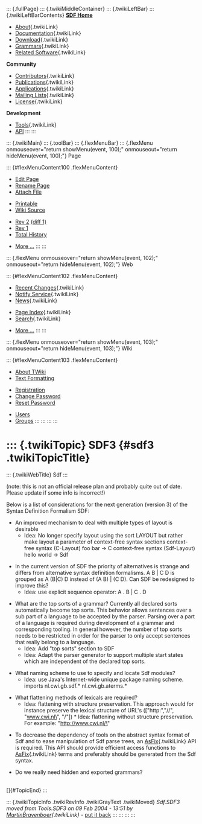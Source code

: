 ::: {.fullPage}
::: {.twikiMiddleContainer}
::: {.twikiLeftBar}
::: {.twikiLeftBarContents}
**[SDF Home](http://www.syntax-definition.org)**

-   [About](SdfLanguage){.twikiLink}
-   [Documentation](SdfDocumentation){.twikiLink}
-   [Download](SdfSoftware){.twikiLink}
-   [Grammars](SdfGrammars){.twikiLink}
-   [Related Software](SdfRelatedSoftware){.twikiLink}

**Community**

-   [Contributors](SdfDevelopment){.twikiLink}
-   [Publications](SdfPublications){.twikiLink}
-   [Applications](SdfApplications){.twikiLink}
-   [Mailing Lists](MailingList){.twikiLink}
-   [License](BSDLicense){.twikiLink}

**Development**

-   [Tools](DevelopmentTools){.twikiLink}
-   [API](http://homepages.cwi.nl/~daybuild/daily-docs)
:::
:::

::: {.twikiMain}
::: {.toolBar}
::: {.flexMenuBar}
::: {.flexMenu onmouseover="return showMenu(event, 100);" onmouseout="return hideMenu(event, 100);"}
Page

::: {#flexMenuContent100 .flexMenuContent}
-   [Edit
    Page](http://www.program-transformation.org/edit/Sdf/SDF3?t=1536826617)
-   [Rename Page](http://www.program-transformation.org/rename/Sdf/SDF3)
-   [Attach File](http://www.program-transformation.org/attach/Sdf/SDF3)

<!-- -->

-   [Printable](http://www.program-transformation.org/view/Sdf/SDF3?skin=print.pattern)
-   [Wiki
    Source](http://www.program-transformation.org/view/Sdf/SDF3?skin=text&raw=on&contenttype=text/plain)

<!-- -->

-   [Rev 2](http://www.program-transformation.org/view/Sdf/SDF3?rev=1.2)
    [(diff 1)](http://www.program-transformation.org/rdiff/Sdf/SDF3?rev1=1.2&rev2=1.1)
-   [Rev 1](http://www.program-transformation.org/view/Sdf/SDF3?rev=1.1)
-   [Total
    History](http://www.program-transformation.org/rdiff/Sdf/SDF3)

<!-- -->

-   [More
    \...](http://www.program-transformation.org/oops/Sdf/SDF3?template=oopsmore&param1=1.2&param2=1.2)
:::
:::

::: {.flexMenu onmouseover="return showMenu(event, 102);" onmouseout="return hideMenu(event, 102);"}
Web

::: {#flexMenuContent102 .flexMenuContent}
-   [Recent Changes](WebChanges){.twikiLink}
-   [Notify Service](WebNotify){.twikiLink}
-   [News](WebNews){.twikiLink}

<!-- -->

-   [Page Index](WebIndex){.twikiLink}
-   [Search](WebSearch){.twikiLink}

<!-- -->

-   [More
    \...](http://www.program-transformation.org/oops/Sdf/SDF3?template=oopsmore&param1=1.2&param2=1.2)
:::
:::

::: {.flexMenu onmouseover="return showMenu(event, 103);" onmouseout="return hideMenu(event, 103);"}
Wiki

::: {#flexMenuContent103 .flexMenuContent}
-   [About
    TWiki](http://www.program-transformation.org/view/TWiki/WebHome)
-   [Text
    Formatting](http://www.program-transformation.org/view/TWiki/TextFormattingRules)

<!-- -->

-   [Registration](http://www.program-transformation.org/view/TWiki/TWikiRegistration)
-   [Change
    Password](http://www.program-transformation.org/view/TWiki/ChangePassword)
-   [Reset
    Password](http://www.program-transformation.org/view/TWiki/ResetPassword)

<!-- -->

-   [Users](http://www.program-transformation.org/view/Main/TWikiUsers)
-   [Groups](http://www.program-transformation.org/view/Main/TWikiGroups)
:::
:::
:::
:::

::: {.twikiTopic}
SDF3 {#sdf3 .twikiTopicTitle}
====

::: {.twikiWebTitle}
Sdf
:::

(note: this is not an official release plan and probably quite out of
date. Please update if some info is incorrect!)

Below is a list of considerations for the next generation (version 3) of
the Syntax Definition Formalism SDF:

-   An improved mechanism to deal with multiple types of layout is
    desirable
    -   Idea: No longer specify layout using the sort LAYOUT but rather
        make layout a parameter of context-free syntax sections
        context-free syntax (C-Layout) foo bar -\> C context-free syntax
        (Sdf-Layout) hello world -\> Sdf

<!-- -->

-   In the current version of SDF the priority of alternatives is
    strange and differs from alternative syntax definition formalisms. A
    B \| C D is grouped as A (B\|C) D instead of (A B) \| (C D). Can SDF
    be redesigned to improve this?
    -   Idea: use explicit sequence operator: A . B \| C . D

<!-- -->

-   What are the top sorts of a grammar? Currently all declared sorts
    automatically become top sorts. This behavior allows sentences over
    a sub part of a language to be accepted by the parser. Parsing over
    a part of a language is required during development of a grammar and
    corresponding tooling. In general however, the number of top sorts
    needs to be restricted in order for the parser to only accept
    sentences that really belong to a language.
    -   Idea: Add \"top sorts\" section to SDF
    -   Idea: Adapt the parser generator to support multiple start
        states which are independent of the declared top sorts.

<!-- -->

-   What naming scheme to use to specify and locate Sdf modules?
    -   Idea: use Java\'s Internet-wide unique package naming scheme.
        imports nl.cwi.gb.sdf.\* nl.cwi.gb.aterms.\*

<!-- -->

-   What flattening methods of lexicals are required?
    -   Idea: flattening with structure preservation. This approach
        would for instance preserve the lexical structure of URL\'s
        (\[\"http:\",\"//\", \"www.cwi.nl\", \"/\"\]) \* Idea:
        flattening without structure preservation. For example:
        \"http://www.cwi.nl/\"

<!-- -->

-   To decrease the dependency of tools on the abstract syntax format of
    Sdf and to ease manipulation of Sdf parse trees, an
    [AsFix](../Tools/AsFix){.twikiLink} API is required. This API should
    provide efficient access functions to
    [AsFix](../Tools/AsFix){.twikiLink} terms and preferably should be
    generated from the Sdf syntax.

<!-- -->

-   Do we really need hidden and exported grammars?

\
[]{#TopicEnd}
:::

::: {.twikiTopicInfo .twikiRevInfo .twikiGrayText .twikiMoved}
*Sdf.SDF3 moved from Tools.SDF3 on 09 Feb 2004 - 13:51 by
[MartinBravenboer](../Main/MartinBravenboer){.twikiLink}* - [put it
back](http://www.program-transformation.org/rename/Sdf/SDF3?newweb=Tools&newtopic=SDF3&confirm=on "Click to move topic back to previous location, with option to change references.")
:::
:::
:::
:::
